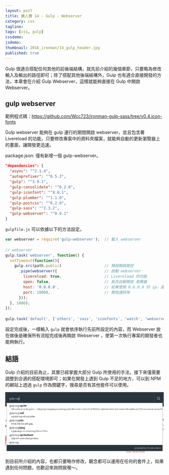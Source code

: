 ```yaml
---
layout: post
title: 鐵人賽 14 - Gulp - Webserver
category: css
tagline:
tags: [css, gulp]
cssdemo:
jsdemo:
thumbnail: 2016_ironman/14_gulp_header.jpg
published: true
---
```


Gulp 很適合搭配任何其他的前後端結構，就先前介紹的幾個章節，只要略為修改輸入及輸出的路徑即可；除了搭配其他後端結構外，Gulp 也有適合直接開發的方法，本章會在介紹 Gulp Webserver，這樣就能夠直接在 Gulp 中開啟 Webserver。

<!-- more -->

## gulp webserver

範例程式碼：https://github.com/Wcc723/ironman-gulp-sass/tree/v0.4.icon-fonts

Gulp webserver 能夠在 gulp 運行的期間開啟 webserver，並且包含著 Livereload 的功能，只要修改專案中的資料夾檔案，就能夠自動的更新瀏覽器上的畫面，讓開發更迅速。

package.json: 僅有新增一個 gulp-webserver。

```json
"dependencies": {
  "async": "^2.1.4",
  "autoprefixer": "^6.5.3",
  "gulp": "^3.9.1",
  "gulp-consolidate": "^0.2.0",
  "gulp-iconfont": "^8.0.1",
  "gulp-plumber": "^1.1.0",
  "gulp-postcss": "^6.2.0",
  "gulp-sass": "^2.3.2",
  "gulp-webserver": "^0.9.1"
}
```

`gulpfile.js` 可以依據以下的方法設定。

```js
var webserver = require('gulp-webserver');  // 載入 webserver

// webserver
gulp.task('webserver', function() {
  setTimeout(function(){
    gulp.src(path.public)                   // 預設開啟路徑
      .pipe(webserver({                     // 啟動 webserver
        livereload: true,                   // Livereload 的功能
        open: false,                        // 是否自動開啟 瀏覽器
        host: '0.0.0.0',                    // 如果使用 0.0.0.0 的 ip，還會另外開啟 wifi 等對外網路
        port: 10000,                        // 開放通訊埠
      }));
  }, 1000);
});

gulp.task('default', ['others', 'sass', 'iconfonts', 'watch', 'webserver']);
```

設定完成後，一樣輸入 `gulp` 就會依序執行先前所設定的內容，而 Webserver 放在做後是確保所有流程完成後再開啟 Webserver ，使第一次執行專案的開發者也能夠執行。

## 結語

Gulp 介紹的目前為止，其實已經掌握大部分 Gulp 所使用的手法，接下來僅需要調整到合適的搭配環境即可；如果在開發上遇到 Gulp 不足的地方，可以到 NPM 的網站上透過 `gulp` 作為關鍵字，搜尋是否有其他套件可以使用。

![](/images/2016_ironman/14_gulp_webserver_01.png)

到目前所介紹的內容，也都只要略作修改，觀念都可以運用在任何的套件上，如果遇到任何問題，也歡迎來詢問我喔～。
